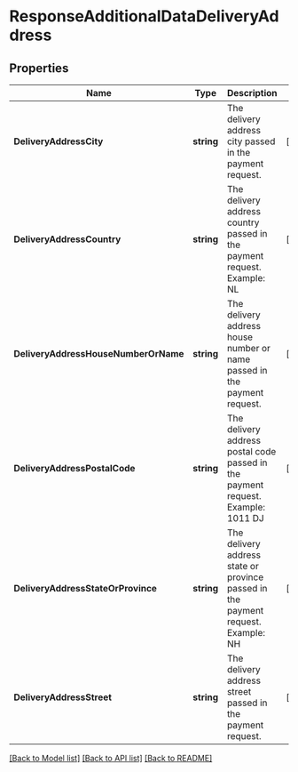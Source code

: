 # ResponseAdditionalDataDeliveryAddress

## Properties

Name | Type | Description | Notes
------------ | ------------- | ------------- | -------------
**DeliveryAddressCity** | **string** | The delivery address city passed in the payment request. | [optional] 
**DeliveryAddressCountry** | **string** | The delivery address country passed in the payment request.  Example: NL | [optional] 
**DeliveryAddressHouseNumberOrName** | **string** | The delivery address house number or name passed in the payment request. | [optional] 
**DeliveryAddressPostalCode** | **string** | The delivery address postal code passed in the payment request.  Example: 1011 DJ | [optional] 
**DeliveryAddressStateOrProvince** | **string** | The delivery address state or province passed in the payment request.  Example: NH | [optional] 
**DeliveryAddressStreet** | **string** | The delivery address street passed in the payment request. | [optional] 

[[Back to Model list]](../README.md#documentation-for-models) [[Back to API list]](../README.md#documentation-for-api-endpoints) [[Back to README]](../README.md)


